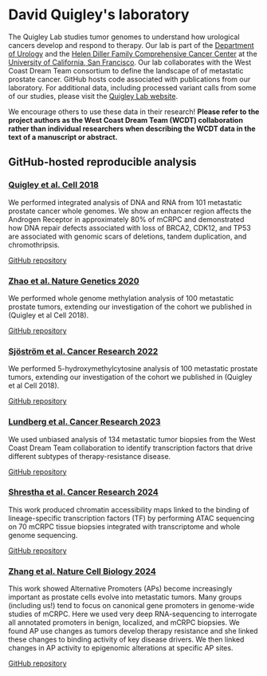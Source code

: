 # David Quigley's laboratory

The Quigley Lab studies tumor genomes to understand how urological cancers develop and respond to therapy. Our lab is part of the [Department of Urology](https://urology.ucsf.edu/) and the [Helen Diller Family Comprehensive Cancer Center](https://cancer.ucsf.edu) at the [University of California, San Francisco](https://ucsf.edu). Our lab collaborates with the West Coast Dream Team consortium to define the landscape of of metastatic prostate cancer. GitHub hosts code associated with publications from our laboratory. For additional data, including processed variant calls from some of our studies, please visit the [Quigley Lab website](https://quigleylab.ucsf.edu).

We encourage others to use these data in their research! **Please refer to the project authors as the West Coast Dream Team (WCDT) collaboration rather than individual researchers when describing the WCDT data in the text of a manuscript or abstract.**
 
## GitHub-hosted reproducible analysis

### [Quigley et al. Cell 2018](https://pubmed.ncbi.nlm.nih.gov/30033370)

We performed integrated analysis of DNA and RNA from 101 metastatic prostate cancer whole genomes. We show an enhancer region affects the Androgen Receptor in approximately 80% of mCRPC and demonstrated how DNA repair defects associated with loss of BRCA2, CDK12, and TP53 are associated with genomic scars of deletions, tandem duplication, and chromothripsis.  

[GitHub repository](https://github.com/DavidQuigley/WCDT)
 
### [Zhao et al. Nature Genetics 2020](https://pubmed.ncbi.nlm.nih.gov/32661416)

We performed whole genome methylation analysis of 100 metastatic prostate tumors, extending our investigation of the cohort we published in (Quigley et al Cell 2018).  

[GitHub repository](https://github.com/DavidQuigley/WCDT_WGBS)
 
### [Sjöström et al. Cancer Research 2022](https://pubmed.ncbi.nlm.nih.gov/36251389)

We performed 5-hydroxymethylcytosine analysis of 100 metastatic prostate tumors, extending our investigation of the cohort we published in (Quigley et al Cell 2018).  

[GitHub repository](https://github.com/DavidQuigley/WCDT_5hmc)

### [Lundberg et al. Cancer Research 2023](https://pubmed.ncbi.nlm.nih.gov/37289025)

We used unbiased analysis of 134 metastatic tumor biopsies from the West Coast Dream Team collaboration to identify transcription factors that drive different subtypes of therapy-resistance disease.  

[GitHub repository](https://github.com/DavidQuigley/WCDT_subtypes)

### [Shrestha et al. Cancer Research 2024](https://pubmed.ncbi.nlm.nih.gov/38990734)

This work produced chromatin accessibility maps linked to the binding of lineage-specific transcription factors (TF) by performing ATAC sequencing on 70 mCRPC tissue biopsies integrated with transcriptome and whole genome sequencing.

[GitHub repository](https://github.com/DavidQuigley/WCDT_ATAC_mCRPC)

### [Zhang et al. Nature Cell Biology 2024](https://pubmed.ncbi.nlm.nih.gov/38871824)

This work showed Alternative Promoters (APs) become increasingly important as prostate cells evolve into metastatic tumors. Many groups (including us!) tend to focus on canonical gene promoters in genome-wide studies of mCRPC. Here we used very deep RNA-sequencing to interrogate all annotated promoters in benign, localized, and mCRPC biopsies. We found AP use changes as tumors develop therapy resistance and she linked these changes to binding activity of key disease drivers. We then linked changes in AP activity to epigenomic alterations at specific AP sites.

[GitHub repository](https://github.com/DavidQuigley/WCDT_alternative_promoter)
